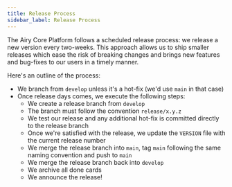 ```yaml
---
title: Release Process
sidebar_label: Release Process
---
```


The Airy Core Platform follows a scheduled release process: we release a new
version every two-weeks. This approach allows us to ship smaller releases which
ease the risk of breaking changes and brings new features and bug-fixes to our
users in a timely manner.

Here's an outline of the process:

- We branch from `develop` unless it's a hot-fix (we'd use `main` in that case)
- Once release days comes, we execute the following steps:
  - We create a release branch from `develop`
  - The branch must follow the convention `release/x.y.z`
  - We test our release and any additional hot-fix is committed directly to the release branch
  - Once we're satisfied with the release, we update the `VERSION` file with the current release number
  - We merge the release branch into `main`, tag `main` following the same naming convention and push to `main`
  - We merge the release branch back into `develop`
  - We archive all done cards
  - We announce the release!
